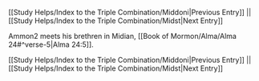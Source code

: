 [[Study Helps/Index to the Triple Combination/Middoni|Previous Entry]]  ||  [[Study Helps/Index to the Triple Combination/Midst|Next Entry]]

 Ammon2 meets his brethren in Midian, [[Book of Mormon/Alma/Alma 24#^verse-5|Alma 24:5]].

[[Study Helps/Index to the Triple Combination/Middoni|Previous Entry]]  ||  [[Study Helps/Index to the Triple Combination/Midst|Next Entry]]
